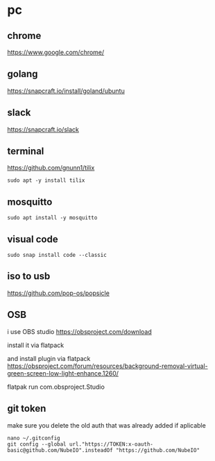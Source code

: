 # pc

## chrome
https://www.google.com/chrome/

## golang
https://snapcraft.io/install/goland/ubuntu

## slack
https://snapcraft.io/slack

## terminal
https://github.com/gnunn1/tilix

```
sudo apt -y install tilix
```

## mosquitto

```
sudo apt install -y mosquitto
```


## visual code
```
sudo snap install code --classic
```

## iso to usb

https://github.com/pop-os/popsicle

## OSB 

i use OBS studio
https://obsproject.com/download

install it via flatpack

and install plugin via flatpack
https://obsproject.com/forum/resources/background-removal-virtual-green-screen-low-light-enhance.1260/

flatpak run com.obsproject.Studio


## git token
make sure you delete the old auth that was already added if aplicable
```
nano ~/.gitconfig
git config --global url."https://TOKEN:x-oauth-basic@github.com/NubeIO".insteadOf "https://github.com/NubeIO"
```
